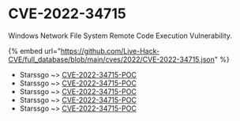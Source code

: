 # CVE-2022-34715

Windows Network File System Remote Code Execution Vulnerability.

{% embed url="https://github.com/Live-Hack-CVE/full_database/blob/main/cves/2022/CVE-2022-34715.json" %}


* Starssgo ~> [CVE-2022-34715-POC](https://www.alice-snow.ru/2022/database/cve-2022-34715/cve-2022-34715-poc-starssgo)
* Starssgo ~> [CVE-2022-34715-POC](https://www.alice-snow.ru/2022/database/cve-2022-34715/cve-2022-34715-poc-starssgo)
* Starssgo ~> [CVE-2022-34715-POC](https://www.alice-snow.ru/2022/database/cve-2022-34715/cve-2022-34715-poc-starssgo)
* Starssgo ~> [CVE-2022-34715-POC](https://www.alice-snow.ru/2022/database/cve-2022-34715/cve-2022-34715-poc-starssgo)
* Starssgo ~> [CVE-2022-34715-POC](https://www.alice-snow.ru/2022/database/cve-2022-34715/cve-2022-34715-poc-starssgo)